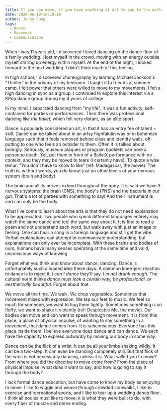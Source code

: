 ```yaml
---
title: If you can move, if you have anything at all to say to the world, you can dance
date: 2024-06-19T10:10:10
author: Jenny Fung
tags:
  - Dance
  - Movement
  - Communication
---
```

When I was 11 years old, I discovered I loved dancing on the dance floor of a family wedding. I lost myself in the crowd, moving with an energy outside myself stirring up energy within myself. At the end of the night, I looked forward to the next wedding. I didn't think much of this feeling.

In high school, I discovered choreography by learning Michael Jackson's "Thriller" in the privacy of my bedroom. I taught it to friends at summer camp. I felt power that others were willed to move to my movements. I felt a high dancing in sync as a group. I continued to explore this interest via a KPop dance group during my 4 years of college.

In my mind, I separated dancing from "my life". It was a fun activity, self-contained for parties or performances. Then there was professional dancing like *the ballet*, which felt very distant, as an elite sport.

Dance is popularly considered an art, in that it has an entry fee of talent + skill. Dance can be talked about in an artsy highfalutin way or in bohemian language such that it feels removed behind class and identity walls, off-putting to one who feels an outsider to them. Often it is talked about boringly. Seriously, museum plaques or program booklets can bore a person to death. Yet, put them in front of a BalletX performance with no context, and they may be moved to tears (I certainly have). To quote a wise lemur: "You don't have to know to like" (ref: Madagascar, the movie). The truth is, without words, you _do know_: just on other levels of your nervous system (brain and body).

The brain and all its nerves extend throughout the body. It is said we have 3 nervous systems: the brain (CNS), the body's (PNS) and the bacteria in our gut. That's a lot of parties with something to say! And their instrument is and can only be the body.

What I've come to learn about the arts is that they do not need explanation to be appreciated. Two people who speak different languages entirely may watch the same dance and feel the same way about it. It is fine to read a poem and not understand each word, but walk away with just an image or feeling. One can hear a song in a foreign language and still get the vibe. Verbal explanations can attempt to communicate understanding, but explanations can only ever be incomplete. With these brains and bodies of ours, humans have many senses operating at the same time and valid, unconscious ways of knowing.

Forget what you think and know about dance, dancing. Dance is unfortunately such a loaded idea these days. A common knee-jerk reaction to dance is to reject it. *I can't dance* they'll say. *I'm not drunk enough*. The cultural norm thinks *dance must look a certain way, be professional, or aesthetically beautiful*. Forget about that.

We move all the time. We walk. We chop vegetables. Sometimes that movement mixes with expression. We tap our feet to music. We feel so much for someone, we want to hug them tightly. Sometimes something is so fluffy, we want to shake it violently (ref: Despicable Me, the movie). Our bodies can move and can want to speak through movement. It is from this place, a place of physical impulse, of wanting to say something in a movement, that dance comes from. It is subconscious. Everyone has this place inside them. I believe everyone does dance and can dance. We each have the capacity to express outwardly by moving our body in some way.

Dance can be the flick of a wrist. It can be all your limbs shaking wildly. It can be a two-step. It can even be standing completely still. But that flick of the wrist is not necessarily dancing, unless it is. What willed you to move? From where you did the directive to move come from? From the place of physical impulse: what does it want to say, and how is going to say it through the body?


<!--more-->


I lack formal dance education, but have come to know my body as enjoying to move. I like to wiggle and weave through crowded sidewalks, I like to exercise and recreational sports, and I like to tear up a wedding dance floor. I think all bodies must like to move; it is what they were built to do, with every fiber of muscle and nerve ending.